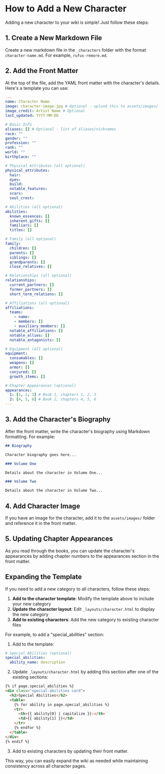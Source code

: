 # How to Add a New Character

Adding a new character to your wiki is simple! Just follow these steps:

## 1. Create a New Markdown File

Create a new markdown file in the `_characters` folder with the format `character-name.md`. For example, `rufus-remore.md`.

## 2. Add the Front Matter

At the top of the file, add the YAML front matter with the character's details. Here's a template you can use:

```yaml
---
name: Character Name
image: character-image.jpg # Optional - upload this to assets/images/
image_credit: Artist Name # Optional
last_updated: YYYY-MM-DD

# Basic Info
aliases: [] # Optional - list of aliases/nicknames
race: ""
gender: ""
profession: ""
rank: ""
world: ""
birthplace: ""

# Physical Attributes (all optional)
physical_attributes:
  hair: 
  eyes: 
  build: 
  notable_features: 
  scars: 
  soul_crest: 

# Abilities (all optional)
abilities:
  known_essences: []
  inherent_gifts: []
  familiars: []
  titles: []

# Family (all optional)
family:
  children: []
  parents: []
  siblings: []
  grandparents: []
  close_relatives: []

# Relationships (all optional)
relationships:
  current_partners: []
  former_partners: []
  short_term_relations: []

# Affiliations (all optional)
affiliations:
  teams:
    - name: 
    - members: []
    - auxiliary_members: []
  notable_affiliations: []
  notable_allies: []
  notable_antagonists: []

# Equipment (all optional)
equipment:
  consumables: []
  weapons: []
  armor: []
  conjured: []
  growth_items: []

# Chapter Appearances (optional)
appearances:
  1: [1, 2, 3] # Book 1, chapters 1, 2, 3
  2: [4, 5, 6] # Book 2, chapters 4, 5, 6
---
```

## 3. Add the Character's Biography

After the front matter, write the character's biography using Markdown formatting. For example:

```markdown
## Biography

Character biography goes here...

### Volume One

Details about the character in Volume One...

### Volume Two

Details about the character in Volume Two...
```

## 4. Add Character Image

If you have an image for the character, add it to the `assets/images/` folder and reference it in the front matter.

## 5. Updating Chapter Appearances

As you read through the books, you can update the character's appearances by adding chapter numbers to the appearances section in the front matter.

## Expanding the Template

If you need to add a new category to all characters, follow these steps:

1. **Add to the character template**: Modify the template above to include your new category
2. **Update the character layout**: Edit `_layouts/character.html` to display the new category
3. **Add to existing characters**: Add the new category to existing character files

For example, to add a "special_abilities" section:

1. Add to the template:
```yaml
# Special Abilities (optional)
special_abilities:
  ability_name: description
```

2. Update `_layouts/character.html` by adding this section after one of the existing sections:
```html
{% if page.special_abilities %}
<div class="special-abilities card">
  <h2>Special Abilities</h2>
  <table>
    {% for ability in page.special_abilities %}
    <tr>
      <th>{{ ability[0] | capitalize }}:</th>
      <td>{{ ability[1] }}</td>
    </tr>
    {% endfor %}
  </table>
</div>
{% endif %}
```

3. Add to existing characters by updating their front matter.

This way, you can easily expand the wiki as needed while maintaining consistency across all character pages.

